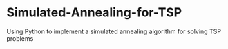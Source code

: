 # Simulated-Annealing-for-TSP
Using Python to implement a simulated annealing algorithm for solving TSP problems
